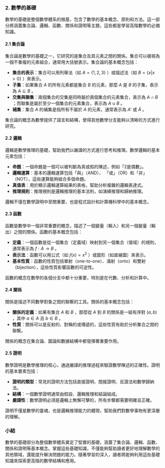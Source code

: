 ### 2. 數學的基礎

數學的基礎是整個數學體系的根基，包含了數學的基本概念、原則和方法。這一部分將涵蓋集合論、邏輯、函數、關係和證明等主題，這些都是學習高階數學的必備知識。

#### 2.1 集合論

集合論是數學的基礎之一，它研究的是集合及其元素之間的關係。集合可以被視為一個不重複的元素組合，通常用大括號表示。集合論的基本概念包括：

- **集合的表示**：集合可以用列舉法（如  $A = \{1, 2, 3\}$ ）或描述法（如  $B = \{x | x > 0\}$ ）來表示。
- **子集**：如果集合  $A$  的所有元素都是集合  $B$  的元素，那麼  $A$  是  $B$  的子集，表示為  $A \subseteq B$ 。
- **交集與聯集**：兩個集合的交集是同時屬於兩個集合的元素集合，表示為  $A \cap B$ ；而聯集是屬於至少一個集合的元素集合，表示為  $A \cup B$ 。
- **補集**：集合  $A$  的補集是指所有不屬於  $A$  的元素，通常表示為  $A'$  或  $\bar{A}$ 。

集合論的概念為數學提供了語言和結構，使得其他數學分支能夠以清晰的方式進行研究。

#### 2.2 邏輯

邏輯是數學推理的基礎，幫助我們以嚴謹的方式進行思考和推理。數學邏輯的基本元素包括：

- **命題**：一個命題是一個可以被判斷為真或假的陳述，例如「2是偶數」。
- **邏輯運算**：基本的邏輯運算包括「與」（AND）、 「或」（OR）和「非」（NOT），這些運算能夠組合多個命題。
- **真值表**：用於顯示邏輯運算結果的表格，幫助分析複雜的邏輯表達式。
- **推理規則**：推理規則是邏輯推理的基本法則，如演繹推理和歸納推理。

邏輯不僅在數學證明中至關重要，也是程式設計和計算機科學中的基本概念。

#### 2.3 函數

函數是數學中一個非常重要的概念，描述了一個變量（輸入）和另一個變量（輸出）之間的關係。函數的基本概念包括：

- **定義**：一個函數是從一個集合（定義域）映射到另一個集合（值域）的規則，通常表示為  $f: A \rightarrow B$ 。
- **表示法**：函數可以用公式（如  $f(x) = x^2$ ）或圖形（如直線圖）來表示。
- **基本性質**：函數的性質包括單射（one-to-one）、滿射（onto）和雙射（bijection），這些性質影響函數的可逆性。

函數的概念在數學的各個分支中都十分重要，特別是在代數、分析和計算中。

#### 2.4 關係

關係是描述不同數學對象之間的聯繫的工具。關係的基本概念包括：

- **關係的定義**：如果有集合  $A$  和  $B$ ，那麼從  $A$  到  $B$  的關係是一組有序對  $(a, b)$ ，其中  $a \in A$  且  $b \in B$ 。
- **性質**：關係可以是反射的、對稱的或傳遞的，這些性質有助於分析集合之間的聯繫。

關係的概念在集合論、圖論和數據結構中都發揮著重要作用。

#### 2.5 證明

數學證明是數學推理的核心，通過嚴謹的推理過程來驗證數學陳述的正確性。證明的基本要素包括：

- **證明的類型**：常見的證明方法包括直接證明、間接證明、反證法和數學歸納法。
- **結構**：一個數學證明通常由假設、邏輯推理和結論組成。
- **嚴謹性**：數學證明必須是邏輯上無懈可擊的，所有步驟都需要明確且正確。

證明不僅是數學的靈魂，也是邏輯推理能力的體現，幫助我們對數學事物有更深層的理解。

### 小結

數學的基礎部分為整個數學體系奠定了堅實的基礎，涵蓋了集合論、邏輯、函數、關係和證明等基本概念。掌握這些基礎知識，不僅能夠幫助讀者更好地理解數學的其他領域，還能提升解決問題的能力。隨著學習的深入，讀者將能夠利用這些基礎知識來探索更高階的數學結構和應用。